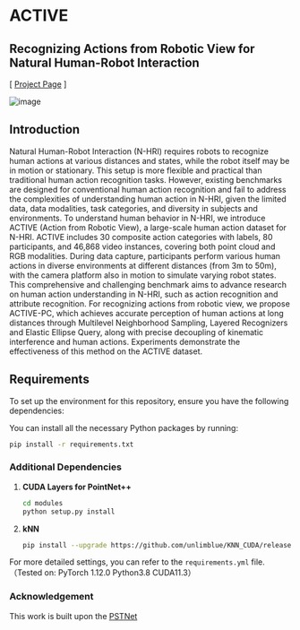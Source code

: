 # ACTIVE

## Recognizing Actions from Robotic View for Natural Human-Robot Interaction

[ [Project Page](https://active2750.github.io/) ]

![image](assets/image.png)

## Introduction

Natural Human-Robot Interaction (N-HRI) requires robots to recognize human actions at various distances and states, while the robot itself may be in motion or stationary. This setup is more flexible and practical than traditional human action recognition tasks. However, existing benchmarks are designed for conventional human action recognition and fail to address the complexities of understanding human action in N-HRI, given the limited data, data modalities, task categories, and diversity in subjects and environments. To understand human behavior in N-HRI, we introduce ACTIVE (Action from Robotic View), a large-scale human action dataset for N-HRI. ACTIVE includes 30 composite action categories with labels, 80 participants, and 46,868 video instances, covering both point cloud and RGB modalities. During data capture, participants perform various human actions in diverse environments at different distances (from 3m to 50m), with the camera platform also in motion to simulate varying robot states. This comprehensive and challenging benchmark aims to advance research on human action understanding in N-HRI, such as action recognition and attribute recognition. For recognizing actions from robotic view, we propose ACTIVE-PC, which achieves accurate perception of human actions at long distances through Multilevel Neighborhood Sampling, Layered Recognizers and Elastic Ellipse Query, along with precise decoupling of kinematic interference and human actions. Experiments demonstrate the effectiveness of this method on the ACTIVE dataset.

## Requirements

To set up the environment for this repository, ensure you have the following dependencies:

You can install all the necessary Python packages by running:

```bash
pip install -r requirements.txt
```

### Additional Dependencies

1. **CUDA Layers for PointNet++**  

   ```bash
   cd modules
   python setup.py install
   ```

2. **kNN**  

   ```bash
   pip install --upgrade https://github.com/unlimblue/KNN_CUDA/releases/download/0.2/KNN_CUDA-0.2-py3-none-any.whl
   ```

For more detailed settings, you can refer to the `requirements.yml` file.（Tested on: PyTorch 1.12.0 Python3.8 CUDA11.3）

### Acknowledgement
This work is built upon the [PSTNet](https://github.com/hehefan/Point-Spatio-Temporal-Convolution)